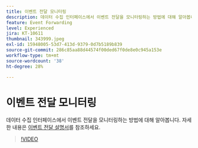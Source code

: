 ```yaml
---
title: 이벤트 전달 모니터링
description: 데이터 수집 인터페이스에서 이벤트 전달을 모니터링하는 방법에 대해 알아봅니다.
feature: Event Forwarding
level: Experienced
jira: KT-10611
thumbnail: 343999.jpeg
exl-id: 15948005-53d7-413d-9379-0d7b5189b839
source-git-commit: 286c85aa88d44574f00ded67f0de8e0c945a153e
workflow-type: tm+mt
source-wordcount: '38'
ht-degree: 28%

---
```


# 이벤트 전달 모니터링

데이터 수집 인터페이스에서 이벤트 전달을 모니터링하는 방법에 대해 알아봅니다. 자세한 내용은 [이벤트 전달 설명서](https://experienceleague.adobe.com/docs/experience-platform/tags/event-forwarding/overview.html?lang=ko)를 참조하세요.

>[!VIDEO](https://video.tv.adobe.com/v/343999?learn=on&enablevpops)

